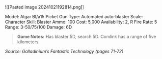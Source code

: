 ![[Pasted image 20241021192814.png]]

Model: Atgar BI/a15 Picket Gun
Type: Automated auto-blaster
Scale: Character
Skill: Blaster
Ammo: 100
Cost: 5,000
Availability: 2, R
Fire Rate: 5
Range: 3-50/75/100
Damage: 6D

> **Game Notes:** 
> Has blaster 5D, search 5D. Comlink has a range of five kilometers.

*Source: Galladinium’s Fantastic Technology (pages 71-72)*